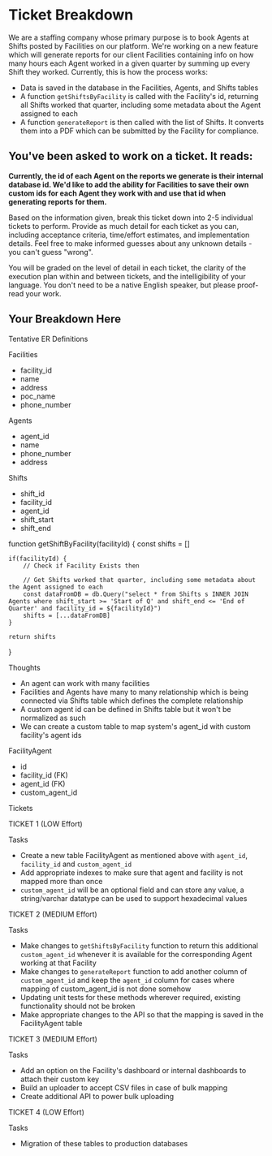 # Ticket Breakdown
We are a staffing company whose primary purpose is to book Agents at Shifts posted by Facilities on our platform. We're working on a new feature which will generate reports for our client Facilities containing info on how many hours each Agent worked in a given quarter by summing up every Shift they worked. Currently, this is how the process works:

- Data is saved in the database in the Facilities, Agents, and Shifts tables
- A function `getShiftsByFacility` is called with the Facility's id, returning all Shifts worked that quarter, including some metadata about the Agent assigned to each
- A function `generateReport` is then called with the list of Shifts. It converts them into a PDF which can be submitted by the Facility for compliance.

## You've been asked to work on a ticket. It reads:

**Currently, the id of each Agent on the reports we generate is their internal database id. We'd like to add the ability for Facilities to save their own custom ids for each Agent they work with and use that id when generating reports for them.**


Based on the information given, break this ticket down into 2-5 individual tickets to perform. Provide as much detail for each ticket as you can, including acceptance criteria, time/effort estimates, and implementation details. Feel free to make informed guesses about any unknown details - you can't guess "wrong".


You will be graded on the level of detail in each ticket, the clarity of the execution plan within and between tickets, and the intelligibility of your language. You don't need to be a native English speaker, but please proof-read your work.

## Your Breakdown Here

Tentative ER Definitions

Facilities
- facility_id
- name
- address
- poc_name
- phone_number

Agents
- agent_id
- name
- phone_number
- address

Shifts
- shift_id
- facility_id
- agent_id
- shift_start
- shift_end


function getShiftByFacility(facilityId) {
    const shifts = []

    if(facilityId) {
        // Check if Facility Exists then

        // Get Shifts worked that quarter, including some metadata about the Agent assigned to each
        const dataFromDB = db.Query("select * from Shifts s INNER JOIN Agents where shift_start >= 'Start of Q' and shift_end <= 'End of Quarter' and facility_id = ${facilityId}")
        shifts = [...dataFromDB]
    }

    return shifts
}

Thoughts
- An agent can work with many facilities
- Facilities and Agents have many to many relationship which is being connected via Shifts table which defines the complete relationship
- A custom agent id can be defined in Shifts table but it won't be normalized as such
- We can create a custom table to map system's agent_id with custom facility's agent ids


FacilityAgent
- id
- facility_id (FK)
- agent_id (FK)
- custom_agent_id


Tickets


TICKET 1 (LOW Effort)

Tasks
- Create a new table FacilityAgent as mentioned above with `agent_id`, `facility_id` and `custom_agent_id` 
- Add appropriate indexes to make sure that agent and facility is not mapped more than once
- `custom_agent_id` will be an optional field and can store any value, a string/varchar datatype can be used to support hexadecimal values


TICKET 2 (MEDIUM Effort)

Tasks
- Make changes to `getShiftsByFacility` function to return this additional `custom_agent_id` whenever it is available for the corresponding Agent working at that Facility
- Make changes to `generateReport` function to add another column of `custom_agent_id` and keep the `agent_id` column for cases where mapping of custom_agent_id is not done somehow 
- Updating unit tests for these methods wherever required, existing functionality should not be broken
- Make appropriate changes to the API so that the mapping is saved in the FacilityAgent table


TICKET 3 (MEDIUM Effort)

Tasks
- Add an option on the Facility's dashboard or internal dashboards to attach their custom key
- Build an uploader to accept CSV files in case of bulk mapping
- Create additional API to power bulk uploading


TICKET 4 (LOW Effort)

Tasks
- Migration of these tables to production databases